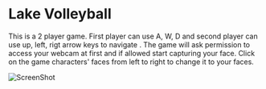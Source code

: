 Lake Volleyball
==============

This is a 2 player game. First player can use A, W, D and second player can use up, left, rigt arrow keys to navigate . The game will ask permission to access your webcam at first and if allowed start capturing your face. Click on the game characters' faces from left to right to change it to your faces. 


![ScreenShot](https://raw.github.com/vinhnghi223/lake-volleyball/master/ball-screenshot.png)
